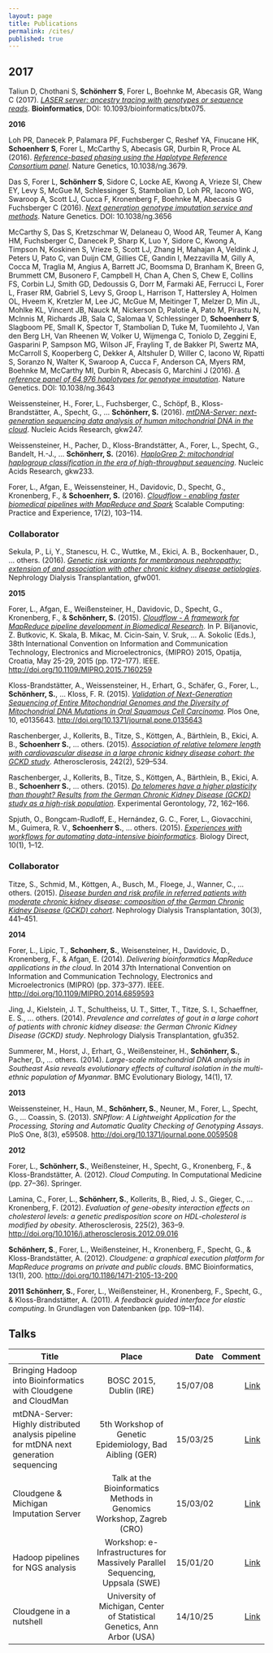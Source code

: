```yaml
---
layout: page
title: Publications
permalink: /cites/
published: true
---
```



## 2017
Taliun D, Chothani S, **Schönherr S**, Forer L, Boehnke M, Abecasis GR, Wang C (2017). *[LASER server: ancestry tracing with genotypes or sequence reads](https://doi.org/10.1093/bioinformatics/btx075)*. **Bioinformatics**, DOI: 10.1093/bioinformatics/btx075.


**2016** 

Loh PR, Danecek P, Palamara PF, Fuchsberger C, Reshef YA, Finucane HK, **Schoenherr S**, Forer L, McCarthy S, Abecasis GR, Durbin R, Proce AL (2016). *[Reference-based phasing using the Haplotype Reference Consortium panel](http://www.nature.com/ng/journal/v48/n11/full/ng.3679.html)*. Nature Genetics, 10.1038/ng.3679.

Das S, Forer L, **Schönherr S**, Sidore C, Locke AE, Kwong A, Vrieze SI, Chew EY, Levy S, McGue M, Schlessinger S, Stambolian D, Loh PR, Iacono WG, Swaroop A, Scott LJ, Cucca F, Kronenberg F, Boehnke M, Abecasis G Fuchsberger C (2016). *[Next generation genotype imputation service and methods](http://www.nature.com/ng/journal/v48/n10/full/ng.3656.html)*. Nature Genetics. DOI: 10.1038/ng.3656

McCarthy S, Das S, Kretzschmar W, Delaneau O, Wood AR, Teumer A, Kang HM, Fuchsberger C, Danecek P, Sharp K, Luo Y, Sidore C, Kwong A, Timpson N, Koskinen S, Vrieze S, Scott LJ, Zhang H, Mahajan A, Veldink J, Peters U, Pato C, van Duijn CM, Gillies CE, Gandin I, Mezzavilla M, Gilly A, Cocca M, Traglia M, Angius A, Barrett JC, Boomsma D, Branham K, Breen G, Brummett CM, Busonero F, Campbell H, Chan A, Chen S, Chew E, Collins FS, Corbin LJ, Smith GD, Dedoussis G, Dorr M, Farmaki AE, Ferrucci L, Forer L, Fraser RM, Gabriel S, Levy S, Groop L, Harrison T, Hattersley A, Holmen OL, Hveem K, Kretzler M, Lee JC, McGue M, Meitinger T, Melzer D, Min JL, Mohlke KL, Vincent JB, Nauck M, Nickerson D, Palotie A, Pato M, Pirastu N, McInnis M, Richards JB, Sala C, Salomaa V, Schlessinger D, **Schoenherr S**, Slagboom PE, Small K, Spector T, Stambolian D, Tuke M, Tuomilehto J, Van den Berg LH, Van Rheenen W, Volker U, Wijmenga C, Toniolo D, Zeggini E, Gasparini P, Sampson MG, Wilson JF, Frayling T, de Bakker PI, Swertz MA, McCarroll S, Kooperberg C, Dekker A, Altshuler D, Willer C, Iacono W, Ripatti S, Soranzo N, Walter K, Swaroop A, Cucca F, Anderson CA, Myers RM, Boehnke M, McCarthy MI, Durbin R, Abecasis G, Marchini J (2016). *[A reference panel of 64,976 haplotypes for genotype imputation](http://www.nature.com/ng/journal/v48/n10/full/ng.3643.html)*. Nature Genetics. DOI: 10.1038/ng.3643

Weissensteiner, H., Forer, L., Fuchsberger, C., Schöpf, B., Kloss-Brandstätter, A., Specht, G., … **Schönherr, S.** (2016). *[mtDNA-Server: next-generation sequencing data analysis of human mitochondrial DNA in the cloud](http://nar.oxfordjournals.org/content/early/2016/04/15/nar.gkw247.long)*. Nucleic Acids Research, gkw247.

Weissensteiner, H., Pacher, D., Kloss-Brandstätter, A., Forer, L., Specht, G., Bandelt, H.-J., … **Schönherr, S.** (2016). *[HaploGrep 2: mitochondrial haplogroup classification in the era of high-throughput sequencing](http://nar.oxfordjournals.org/content/early/2016/04/15/nar.gkw233.long)*. Nucleic Acids Research, gkw233.

Forer, L., Afgan, E., Weissensteiner, H., Davidovic, D., Specht, G., Kronenberg, F., & **Schoenherr, S.** (2016). *[Cloudflow - enabling faster biomedical pipelines with MapReduce and Spark](http://www.scpe.org/index.php/scpe/article/view/1159/472)* Scalable Computing: Practice and Experience, 17(2), 103–114.

### Collaborator
Sekula, P., Li, Y., Stanescu, H. C., Wuttke, M., Ekici, A. B., Bockenhauer, D., … others. (2016). *[Genetic risk variants for membranous nephropathy: extension of and association with other chronic kidney disease aetiologies](http://ndt.oxfordjournals.org/content/early/2016/02/04/ndt.gfw001.long)*. Nephrology Dialysis Transplantation, gfw001.


**2015**

Forer, L., Afgan, E., Weißensteiner, H., Davidovic, D., Specht, G., Kronenberg, F., & **Schönherr, S.** (2015). *[Cloudflow - A framework for MapReduce pipeline development in Biomedical Research](http://ieeexplore.ieee.org/xpls/abs_all.jsp?arnumber=7160259&tag=1)*. In P. Biljanovic, Z. Butkovic, K. Skala, B. Mikac, M. Cicin-Sain, V. Sruk, … A. Sokolic (Eds.), 38th International Convention on Information and Communication Technology, Electronics and Microelectronics, {MIPRO} 2015, Opatija, Croatia, May 25-29, 2015 (pp. 172–177). IEEE. http://doi.org/10.1109/MIPRO.2015.7160259

Kloss-Brandstätter, A., Weissensteiner, H., Erhart, G., Schäfer, G., Forer, L., **Schönherr, S.**, … Kloss, F. R. (2015). *[Validation of Next-Generation Sequencing of Entire Mitochondrial Genomes and the Diversity of Mitochondrial DNA Mutations in Oral Squamous Cell Carcinoma](http://journals.plos.org/plosone/article?id=10.1371/journal.pone.0135643)*. Plos One, 10, e0135643. http://doi.org/10.1371/journal.pone.0135643

Raschenberger, J., Kollerits, B., Titze, S., Köttgen, A., Bärthlein, B., Ekici, A. B., **Schoenherr S.**,  … others. (2015). *[Association of relative telomere length with cardiovascular disease in a large chronic kidney disease cohort: the GCKD study](http://www.ncbi.nlm.nih.gov/pubmed/26302167)*. Atherosclerosis, 242(2), 529–534.

Raschenberger, J., Kollerits, B., Titze, S., Köttgen, A., Bärthlein, B., Ekici, A. B., **Schoenherr S.**, … others. (2015). *[Do telomeres have a higher plasticity than thought? Results from the German Chronic Kidney Disease (GCKD) study as a high-risk population](http://www.ncbi.nlm.nih.gov/pubmed/26423240)*. Experimental Gerontology, 72, 162–166.

Spjuth, O., Bongcam-Rudloff, E., Hernández, G. C., Forer, L., Giovacchini, M., Guimera, R. V., **Schoenherr S.**, … others. (2015). *[Experiences with workflows for automating data-intensive bioinformatics](http://www.ncbi.nlm.nih.gov/pmc/articles/PMC4539931/)*. Biology Direct, 10(1), 1–12.

### Collaborator
Titze, S., Schmid, M., Köttgen, A., Busch, M., Floege, J., Wanner, C., … others. (2015). *[Disease burden and risk profile in referred patients with moderate chronic kidney disease: composition of the German Chronic Kidney Disease (GCKD) cohort](http://ndt.oxfordjournals.org/content/early/2014/09/30/ndt.gfu294.full)*. Nephrology Dialysis Transplantation, 30(3), 441–451.

**2014**  

Forer, L., Lipic, T., **Schonherr, S.**, Weisensteiner, H., Davidovic, D., Kronenberg, F., & Afgan, E. (2014). *Delivering bioinformatics MapReduce applications in the cloud*. In 2014 37th International Convention on Information and Communication Technology, Electronics and Microelectronics (MIPRO) (pp. 373–377). IEEE. http://doi.org/10.1109/MIPRO.2014.6859593

Jing, J., Kielstein, J. T., Schultheiss, U. T., Sitter, T., Titze, S. I., Schaeffner, E. S., … others. (2014). *Prevalence and correlates of gout in a large cohort of patients with chronic kidney disease: the German Chronic Kidney Disease (GCKD) study*. Nephrology Dialysis Transplantation, gfu352.

Summerer, M., Horst, J., Erhart, G., Weißensteiner, H., **Schönherr, S.**, Pacher, D., … others. (2014). *Large-scale mitochondrial DNA analysis in Southeast Asia reveals evolutionary effects of cultural isolation in the multi-ethnic population of Myanmar*. BMC Evolutionary Biology, 14(1), 17.

**2013** 

Weissensteiner, H., Haun, M., **Schönherr, S.**, Neuner, M., Forer, L., Specht, G., … Coassin, S. (2013). *SNPflow: A Lightweight Application for the Processing, Storing and Automatic Quality Checking of Genotyping Assays*. PloS One, 8(3), e59508. http://doi.org/10.1371/journal.pone.0059508

**2012** 

Forer, L., **Schönherr, S.**, Weißensteiner, H., Specht, G., Kronenberg, F., & Kloss-Brandstätter, A. (2012). *Cloud Computing*. In Computational Medicine (pp. 27–36). Springer.

Lamina, C., Forer, L., **Schönherr, S.**, Kollerits, B., Ried, J. S., Gieger, C., … Kronenberg, F. (2012). *Evaluation of gene-obesity interaction effects on cholesterol levels: a genetic predisposition score on HDL-cholesterol is modified by obesity*. Atherosclerosis, 225(2), 363–9. http://doi.org/10.1016/j.atherosclerosis.2012.09.016

**Schönherr, S**., Forer, L., Weißensteiner, H., Kronenberg, F., Specht, G., & Kloss-Brandstätter, A. (2012). *Cloudgene: a graphical execution platform for MapReduce programs on private and public clouds*. BMC Bioinformatics, 13(1), 200. http://doi.org/10.1186/1471-2105-13-200

**2011** 
**Schönherr, S.**, Forer, L., Weißensteiner, H., Kronenberg, F., Specht, G., & Kloss-Brandstätter, A. (2011). *A feedback guided interface for elastic computing*. In Grundlagen von Datenbanken (pp. 109–114).


## Talks

| Title        | Place           | Date | Comment  |
| ------------- |:-------------:| -----:| -----:|
| Bringing Hadoop into Bioinformatics with Cloudgene and CloudMan | BOSC 2015, Dublin (IRE)     | 15/07/08 | [Link](http://www.open-bio.org/wiki/BOSC_2015) |
| mtDNA-Server: Highly distributed analysis pipeline for mtDNA next generation sequencing   | 5th Workshop of Genetic Epidemiology, Bad Aibling (GER) | 15/03/25 | [Link](http://seppinho.github.io/uploads/Scientific_Program_BadAibling.pdf) |
| Cloudgene & Michigan Imputation Server    | Talk at the Bioinformatics Methods in Genomics Workshop, Zagreb (CRO) | 15/03/02 | [Link](https://wiki.galaxyproject.org/News/WorkshopZagreb201503) |
| Hadoop pipelines for NGS analysis | Workshop: e-Infrastructures for Massively Parallel Sequencing, Uppsala (SWE)     | 15/01/20 |  [Link](http://www.scilifelab.se/events/workshop-e-infrastructures-for-massively-parallel-sequencing/) |
| Cloudgene in a nutshell | University of Michigan, Center of Statistical Genetics, Ann Arbor (USA)     | 14/10/25 | [Link](http://csg.sph.umich.edu/abecasis) |
